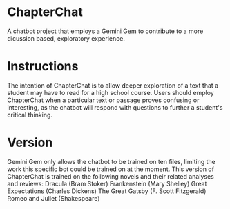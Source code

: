 # ChapterChat
A chatbot project that employs a Gemini Gem to contribute to a more dicussion based, exploratory experience.

# Instructions
The intention of ChapterChat is to allow deeper exploration of a text that a student may have to read for a high school course. Users should employ ChapterChat when a particular text or passage proves confusing or interesting, as the chatbot will respond with questions to further a student's critical thinking.

# Version
Gemini Gem only allows the chatbot to be trained on ten files, limiting the work this specific bot could be trained on at the moment.
This version of ChapterChat is trained on the following novels and their related analyses and reviews:
    Dracula (Bram Stoker)
    Frankenstein (Mary Shelley)
    Great Expectations (Charles Dickens)
    The Great Gatsby (F. Scott Fitzgerald)
    Romeo and Juliet (Shakespeare)

